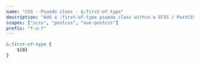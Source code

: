 ```yaml
---
name: "CSS - Psuedo class - &:first-of-type"
description: "Add a :first-of-type psuedo class within a SCSS / PostCSS nested selector"
scopes: ["scss", "postcss", "vue-postcss"]
prefix: "f-o-t"
---
```


```scss
&:first-of-type {
	${0}
}
```
